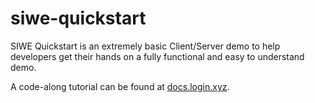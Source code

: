 # siwe-quickstart

SIWE Quickstart is an extremely basic Client/Server demo to help developers get their hands on a fully functional and easy to understand demo.

A code-along tutorial can be found at [docs.login.xyz](https://docs.login.xyz).
